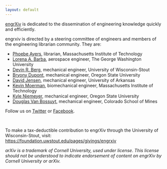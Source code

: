 ```yaml
---
layout: default
---
```

<a href="http://engrxiv.org/" target="_blank">engrXiv</a> is dedicated to the dissemination of engineering knowledge quickly and efficiently.

engrxiv is directed by a steering committee of engineers and members of the engineering librarian community. They are:
<ul>
	<li><a href="http://libguides.mit.edu/profiles/psayers" target="_blank">Phoebe Ayers</a>, librarian, Massachusetts Institute of Technology</li>
	<li><a href="https://stem.gwu.edu/lorena-barba" target="_blank">Lorena A. Barba</a>, aerospace engineer, The George Washington University</li>
	<li><a href="https://www.devinberg.com/">Devin R. Berg</a>, mechanical engineer, University of Wisconsin-Stout</li>
	<li><a href="http://mime.oregonstate.edu/people/dupont" target="_blank">Bryony Dupont</a>, mechanical engineer, Oregon State University</li>
	<li><a href="http://directory.uark.edu/people/dcjensen" target="_blank">David Jensen</a>, mechanical engineer, University of Arkansas</li>
	<li><a href="http://biomech.media.mit.edu/people/" target="_blank">Kevin Moerman</a>, biomechanical engineer, Massachusetts Institute of Technology</li>
	<li><a href="http://mime.oregonstate.edu/people/kyle-niemeyer" target="_blank">Kyle Niemeyer</a>, mechanical engineer, Oregon State University</li>
	<li><a href="https://www.douglasvanbossuyt.com/" target="_blank">Douglas Van Bossuyt</a>, mechanical engineer, Colorado School of Mines</li>
</ul>
Follow us on <a href="https://twitter.com/engrXiv" target="_blank">Twitter</a> or <a href="https://www.facebook.com/engrXiv" target="_blank">Facebook</a>.

&nbsp;

To make a tax-deductible contribution to engrXiv through the University of Wisconsin-Stout, visit: https://foundation.uwstout.edu/pages/givings/engrxiv

<em>arXiv is a trademark of Cornell University, used under license</em>. <em>This license should not be understood to indicate endorsement of content on engrXiv by Cornell University or arXiv.</em>


